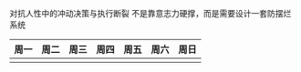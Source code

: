 对抗人性中的冲动决策与执行断裂
不是靠意志力硬撑，而是需要设计一套防摆烂系统

| 周一  | 周二  | 周三  | 周四  | 周五  | 周六  | 周日  |
| --- | --- | --- | --- | --- | --- | --- |
|     |     |     |     |     |     |     |
